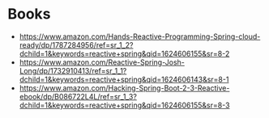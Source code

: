 # Books

- https://www.amazon.com/Hands-Reactive-Programming-Spring-cloud-ready/dp/1787284956/ref=sr_1_2?dchild=1&keywords=reactive+spring&qid=1624606155&sr=8-2
- https://www.amazon.com/Reactive-Spring-Josh-Long/dp/1732910413/ref=sr_1_1?dchild=1&keywords=reactive+spring&qid=1624606143&sr=8-1
- https://www.amazon.com/Hacking-Spring-Boot-2-3-Reactive-ebook/dp/B086722L4L/ref=sr_1_3?dchild=1&keywords=reactive+spring&qid=1624606155&sr=8-3
